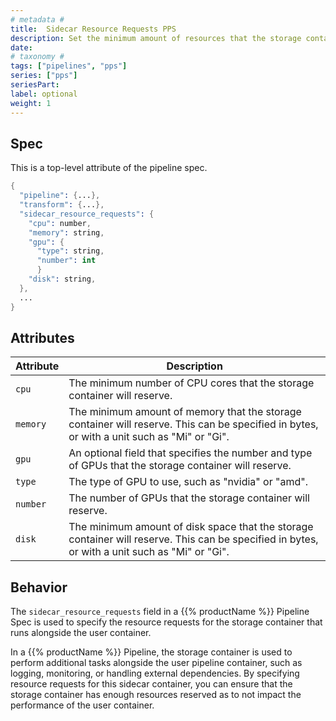 ```yaml
---
# metadata # 
title:  Sidecar Resource Requests PPS
description: Set the minimum amount of resources that the storage container will reserve.
date: 
# taxonomy #
tags: ["pipelines", "pps"]
series: ["pps"]
seriesPart: 
label: optional 
weight: 1
---
```

## Spec
This is a top-level attribute of the pipeline spec. 

```s
{
  "pipeline": {...},
  "transform": {...},
  "sidecar_resource_requests": {
    "cpu": number,
    "memory": string,
    "gpu": {
      "type": string,
      "number": int
      }
    "disk": string,
  },
  ...
}

```
## Attributes

| Attribute | Description   |
| - | - |
| `cpu`       | The minimum number of CPU cores that the storage container will reserve.                                                     |
| `memory`    | The minimum amount of memory that the storage container will reserve. This can be specified in bytes, or with a unit such as "Mi" or "Gi". |
| `gpu`       | An optional field that specifies the number and type of GPUs that the storage container will reserve.                          |
| `type`      | The type of GPU to use, such as "nvidia" or "amd".                                                                        |
| `number`    | The number of GPUs that the storage container will reserve.                                                                    |
| `disk`      | The minimum amount of disk space that the storage container will reserve. This can be specified in bytes, or with a unit such as "Mi" or "Gi". |


## Behavior 
The `sidecar_resource_requests` field in a {{% productName %}} Pipeline Spec is used to specify the resource requests for the storage container that runs alongside the user container.

In a {{% productName %}} Pipeline, the storage container is used to perform additional tasks alongside the user pipeline container, such as logging, monitoring, or handling external dependencies. By specifying resource requests for this sidecar container, you can ensure that the storage container has enough resources reserved as to not impact the performance of the user container.
